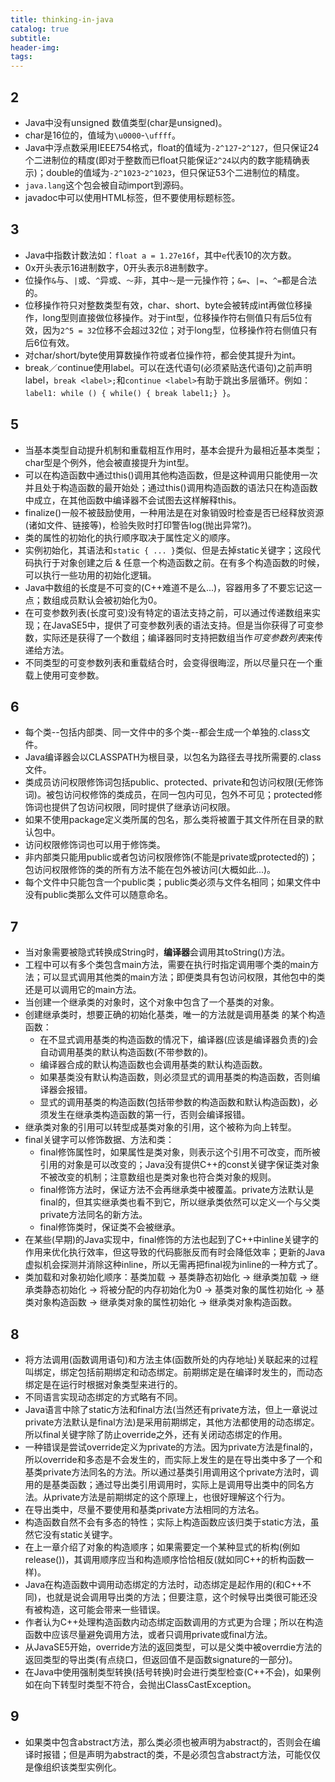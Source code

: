 ```yaml
---
title: thinking-in-java
catalog: true
subtitle:
header-img:
tags:
---
```


## 2

* Java中没有unsigned 数值类型(char是unsigned)。
* char是16位的，值域为`\u0000`-`\uffff`。
* Java中浮点数采用IEEE754格式，float的值域为`-2^127`-`2^127`，但只保证24个二进制位的精度(即对于整数而已float只能保证`2^24`以内的数字能精确表示)；double的值域为`-2^1023`-`2^1023`，但只保证53个二进制位的精度。
* `java.lang`这个包会被自动import到源码。
* javadoc中可以使用HTML标签，但不要使用标题标签。

## 3

* Java中指数计数法如：`float a = 1.27e16f`，其中`e`代表10的次方数。
* 0x开头表示16进制数字，0开头表示8进制数字。
* 位操作`&`与、`|`或、`^`异或、`～`非，其中`～`是一元操作符；`&=`、`|=`、`^=`都是合法的。
* 位移操作符只对整数类型有效，char、short、byte会被转成int再做位移操作，long型则直接做位移操作。对于int型，位移操作符右侧值只有后5位有效，因为`2^5 = 32`位移不会超过32位；对于long型，位移操作符右侧值只有后6位有效。
* 对char/short/byte使用算数操作符或者位操作符，都会使其提升为int。
* break／continue使用label。可以在迭代语句(必须紧贴迭代语句)之前声明label，`break <label>;`和`continue <label>`有助于跳出多层循环。例如：`label1: while () { while() { break label1;} }`。

## 5

* 当基本类型自动提升机制和重载相互作用时，基本会提升为最相近基本类型；char型是个例外，他会被直接提升为int型。
* 可以在构造函数中通过this()调用其他构造函数，但是这种调用只能使用一次并且处于构造函数的最开始处；通过this()调用构造函数的语法只在构造函数中成立，在其他函数中编译器不会试图去这样解释this。
* finalize()一般不被鼓励使用，一种用法是在对象销毁时检查是否已经释放资源(诸如文件、链接等)，检验失败时打印警告log(抛出异常?)。
* 类的属性的初始化的执行顺序取决于属性定义的顺序。
* 实例初始化，其语法和`static { ... }`类似、但是去掉static关键字；这段代码执行于对象创建之后 & 任意一个构造函数之前。在有多个构造函数的时候，可以执行一些功用的初始化逻辑。
* Java中数组的长度是不可变的(C++难道不是么...)，容器用多了不要忘记这一点；数组成员默认会被初始化为0。
* 在可变参数列表(长度可变)没有特定的语法支持之前，可以通过传递数组来实现；在JavaSE5中，提供了可变参数列表的语法支持。但是当你获得了可变参数，实际还是获得了一个数组；编译器同时支持把数组当作*可变参数列表*来传递给方法。
* 不同类型的可变参数列表和重载结合时，会变得很晦涩，所以尽量只在一个重载上使用可变参数。

## 6

* 每个类--包括内部类、同一文件中的多个类--都会生成一个单独的.class文件。
* Java编译器会以CLASSPATH为根目录，以包名为路径去寻找所需要的.class文件。
* 类成员访问权限修饰词包括public、protected、private和包访问权限(无修饰词)。被包访问权修饰的类成员，在同一包内可见，包外不可见；protected修饰词也提供了包访问权限，同时提供了继承访问权限。
* 如果不使用package定义类所属的包名，那么类将被置于其文件所在目录的默认包中。
* 访问权限修饰词也可以用于修饰类。
* 非内部类只能用public或者包访问权限修饰(不能是private或protected的)；包访问权限修饰的类的所有方法不能在包外被访问(大概如此...)。
* 每个文件中只能包含一个public类；public类必须与文件名相同；如果文件中没有public类那么文件可以随意命名。

## 7

* 当对象需要被隐式转换成String时，**编译器**会调用其toString()方法。
* 工程中可以有多个类包含main方法，需要在执行时指定调用哪个类的main方法；可以显式调用其他类的main方法；即便类具有包访问权限，其他包中的类还是可以调用它的main方法。
* 当创建一个继承类的对象时，这个对象中包含了一个基类的对象。
* 创建继承类时，想要正确的初始化基类，唯一的方法就是调用基类 的某个构造函数：
    - 在不显式调用基类的构造函数的情况下，编译器(应该是编译器负责的)会自动调用基类的默认构造函数(不带参数的)。
    - 编译器合成的默认构造函数也会调用基类的默认构造函数。
    - 如果基类没有默认构造函数，则必须显式的调用基类的构造函数，否则编译器会报错。
    - 显式的调用基类的构造函数(包括带参数的构造函数和默认构造函数)，必须发生在继承类构造函数的第一行，否则会编译报错。
* 继承类对象的引用可以转型成基类对象的引用，这个被称为向上转型。
* final关键字可以修饰数据、方法和类：
    - final修饰属性时，如果属性是类对象，则表示这个引用不可改变，而所被引用的对象是可以改变的；Java没有提供C++的const关键字保证类对象不被改变的机制；注意数组也是类对象也符合类对象的规则。
    - final修饰方法时，保证方法不会再继承类中被覆盖。private方法默认是final的，但其实继承类也看不到它，所以继承类依然可以定义一个与父类private方法同名的新方法。
    - final修饰类时，保证类不会被继承。
* 在某些(早期)的Java实现中，final修饰的方法也起到了C++中inline关键字的作用来优化执行效率，但这导致的代码膨胀反而有时会降低效率；更新的Java虚拟机会探测并消除这种inline，所以无需再把final视为inline的一种方式了。
* 类加载和对象初始化顺序：基类加载 -> 基类静态初始化 -> 继承类加载 -> 继承类静态初始化 -> 将被分配的内存初始化为0 -> 基类对象的属性初始化 -> 基类对象构造函数 -> 继承类对象的属性初始化 -> 继承类对象构造函数。 

## 8

* 将方法调用(函数调用语句)和方法主体(函数所处的内存地址)关联起来的过程叫绑定，绑定包括前期绑定和动态绑定。前期绑定是在编译时发生的，而动态绑定是在运行时根据对象类型来进行的。
* 不同语言实现动态绑定的方式略有不同。
* Java语言中除了static方法和final方法(当然还有private方法，但上一章说过private方法默认是final方法)是采用前期绑定，其他方法都使用的动态绑定。所以final关键字除了防止override之外，还有关闭动态绑定的作用。
* 一种错误是尝试override定义为private的方法。因为private方法是final的，所以override和多态是不会发生的，而实际上发生的是在导出类中多了一个和基类private方法同名的方法。所以通过基类引用调用这个private方法时，调用的是基类函数；通过导出类引用调用时，实际上是调用导出类中的同名方法。从private方法是前期绑定的这个原理上，也很好理解这个行为。
* 在导出类中，尽量不要使用和基类private方法相同的方法名。
* 构造函数自然不会有多态的特性；实际上构造函数应该归类于static方法，虽然它没有static关键字。
* 在上一章介绍了对象的构造顺序；如果需要定一个某种显式的析构(例如release())，其调用顺序应当和构造顺序恰恰相反(就如同C++的析构函数一样)。
* Java在构造函数中调用动态绑定的方法时，动态绑定是起作用的(和C++不同)，也就是说会调用导出类的方法；但要注意，这个时候导出类很可能还没有被构造，这可能会带来一些错误。
* 作者认为C++处理构造函数内动态绑定函数调用的方式更为合理；所以在构造函数中应该尽量避免调用方法，或者只调用private或final方法。
* 从JavaSE5开始，override方法的返回类型，可以是父类中被overrdie方法的返回类型的导出类(有点绕口，但返回值不是函数signature的一部分)。
* 在Java中使用强制类型转换(括号转换)时会进行类型检查(C++不会)，如果例如在向下转型时类型不符合，会抛出ClassCastException。

## 9

* 如果类中包含abstract方法，那么类必须也被声明为abstract的，否则会在编译时报错；但是声明为abstract的类，不是必须包含abstract方法，可能仅仅是像组织该类型实例化。

